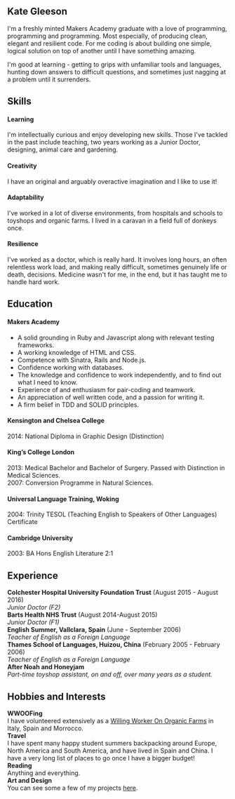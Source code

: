 ## Kate Gleeson

I'm a freshly minted Makers Academy graduate with a love of programming, programming and programming.  Most especially, of producing clean, elegant and resilient code.  For me coding is about building one simple, logical solution on top of another until I have something amazing.

I'm good at learning - getting to grips with unfamiliar tools and languages, hunting down answers to difficult questions, and sometimes just nagging at a problem until it surrenders.   

## Skills

#### Learning

I'm intellectually curious and enjoy developing new skills.  Those I've tackled in the past include teaching, two years working as a Junior Doctor, designing, animal care and gardening.  

#### Creativity

I have an original and arguably overactive imagination and I like to use it!  

#### Adaptability

I've worked in a lot of diverse environments, from hospitals and schools to toyshops and organic farms.  I lived in a caravan in a field full of donkeys once.   

#### Resilience

I've worked as a doctor, which is really hard.  It involves long hours, an often relentless work load, and making really difficult, sometimes genuinely life or death, decisions.  Medicine wasn't for me, in the end, but it has taught me to handle hard work.

## Education

#### Makers Academy

* A solid grounding in Ruby and Javascript along with relevant testing frameworks.
* A working knowledge of HTML and CSS.
* Competence with Sinatra, Rails and Node.js.
* Confidence working with databases.
* The knowledge and confidence to work independently, and to find out what I need to know.
* Experience of and enthusiasm for pair-coding and teamwork.
* An appreciation of well written code, and a passion for writing it.
* A firm belief in TDD and SOLID principles.

#### Kensington and Chelsea College
2014:  National Diploma in Graphic Design (Distinction)

#### King’s College London
2013:  Medical Bachelor and Bachelor of Surgery.  Passed with Distinction in Medical Sciences.  
2007:  Conversion Programme in Natural Sciences.

#### Universal Language Training, Woking
2004:  Trinity TESOL (Teaching English to Speakers of Other Languages) Certificate

#### Cambridge University
2003:  BA Hons English Literature 2:1

## Experience

**Colchester Hospital University Foundation Trust** (August 2015 - August 2016)    
*Junior Doctor (F2)*  
**Barts Health NHS Trust** (August 2014-August 2015)   
*Junior Doctor (F1)*  
**English Summer, Vallclara, Spain**  (June - September 2006)  
*Teacher of English as a Foreign Language*  
**Thames School of Languages, Huizou, China** (February 2005 - February 2006)  
*Teacher of English as a Foreign Language*  
**After Noah and Honeyjam**   
*Part-time toyshop assistant, on and off, over many years as a student.*


## Hobbies and Interests

**WWOOFing**   
I have volunteered extensively as a <a href="http://wwoof.net">Willing Worker On Organic Farms</a> in Italy, Spain and Morrocco.    
**Travel**  
I have spent many happy student summers backpacking around Europe, North America and South America, and have lived in Spain and China.  I have a very long list of places to go once I have a bigger budget!   
**Reading**   
Anything and everything.  
**Art and Design**   
You can see some a few of my projects <a href="https://www.behance.net/ALLBECAUSEa6c2">here</a>.

